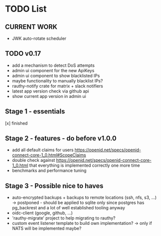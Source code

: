 # TODO List

## CURRENT WORK

- JWK auto-rotate scheduler

## TODO v0.17

- add a mechanism to detect DoS attempts
- admin ui component for the new ApiKeys
- admin ui component to show blacklisted IPs
- maybe functionality to manually blacklist IPs?
- rauthy-notify crate for matrix + slack notifiers
- latest app version check via github api
- show current app version in admin ui

## Stage 1 - essentials

[x] finished

## Stage 2 - features - do before v1.0.0

- add all default claims for users https://openid.net/specs/openid-connect-core-1_0.html#ScopeClaims
- double check against https://openid.net/specs/openid-connect-core-1_0.html that everything is implemented correctly one more time
- benchmarks and performance tuning

## Stage 3 - Possible nice to haves

- auto-encrypted backups + backups to remote locations (ssh, nfs, s3, ...) -> postponed - should be applied to sqlite only
since postgres has pg_backrest and a lot of well established tooling anyway
- oidc-client (google, github, ...)
- 'rauthy-migrate' project to help migrating to rauthy?
- custom event listener template to build own implementation? -> only if NATS will be implemented maybe?
